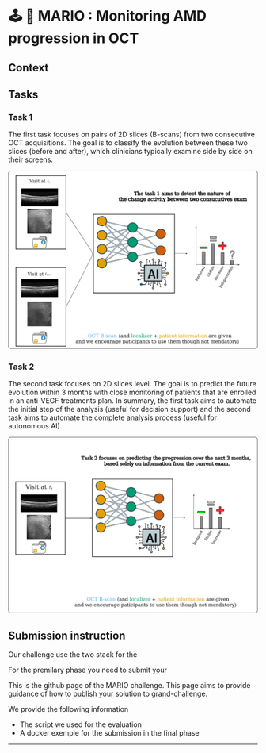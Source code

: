 # 🕹️ 🍄 MARIO : Monitoring AMD progression in OCT


## Context



## Tasks

### Task 1 

The first task focuses on pairs of 2D slices (B-scans) from two consecutive OCT acquisitions. The goal is to classify the evolution between these two slices (before and after), which clinicians typically examine side by side on their screens.

![](https://github.com/YouvenZ/MARIO-Challenge-MICCAI-2024/blob/main/images/mario_task_1_gray_bg.png)

### Task 2

The second task focuses on 2D slices level. The goal is to predict the future evolution within 3 months with close monitoring of patients that are enrolled in an anti-VEGF treatments plan. In summary, the first task aims to automate the initial step of the analysis (useful for decision support) and the second task aims to automate the complete analysis process (useful for autonomous AI).

![](https://github.com/YouvenZ/MARIO-Challenge-MICCAI-2024/blob/main/images/mario_task_2_gray_bg.png)


## Submission instruction

Our challenge use the two stack for the                                                     

For the premilary phase you need to submit your 


This is the github page of the MARIO challenge. This page aims to provide guidance of how to publish your solution to grand-challenge.

We provide the following information

- The script we used for the evaluation
- A docker exemple for the submission in the final phase 
---
